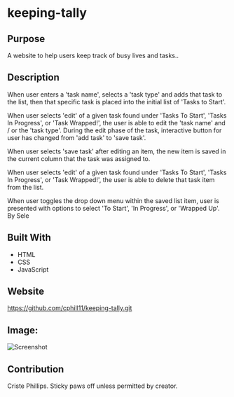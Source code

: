 # keeping-tally
## Purpose
A website to help users keep track of busy lives and tasks..

## Description
When user enters a 'task name', selects a 'task type' and adds that task to the list, then that specific task is placed into the initial list of 'Tasks to Start'. 

When user selects 'edit' of a given task found under 'Tasks To Start', 'Tasks In Progress', or 'Task Wrapped!', the user is able to edit the 'task name' and / or the 'task type'.  During the edit phase of the task, interactive button for user has changed from 'add task' to 'save task'.  

When user selects 'save task' after editing an item, the new item is saved in the current column that the task was assigned to. 

When user selects 'edit' of a given task found under 'Tasks To Start', 'Tasks In Progress', or 'Task Wrapped!', the user is able to delete that task item from the list.

When user toggles the drop down menu within the saved list item, user is presented with options to select 'To Start', 'In Progress', or 'Wrapped Up'.  By Sele



## Built With
* HTML
* CSS
* JavaScript


## Website
https://github.com/cphill11/keeping-tally.git


## Image: 
![Screenshot](public/template/assets/images/screenshot.png)

## Contribution
Criste Phillips.  Sticky paws off unless permitted by creator.